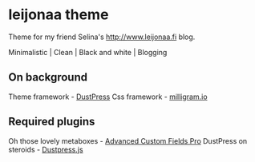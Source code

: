 # leijonaa theme
Theme for my friend Selina's http://www.leijonaa.fi blog.


Minimalistic | Clean | Black and white | Blogging


## On background
Theme framework - [DustPress](dustpress.org)
Css framework - [milligram.io](http://milligram.io/)

## Required plugins
Oh those lovely metaboxes - [Advanced Custom Fields Pro](https://www.advancedcustomfields.com/)
DustPress on steroids - [Dustpress.js](https://github.com/devgeniem/dustpress-js)

